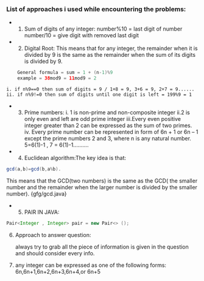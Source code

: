### List of approaches i used while encountering the problems:
 * 1. Sum of digits of any integer: 
    number%10 = last digit of number
    number/10 = give digit with removed last digit
*  2. Digital Root: This means that for any integer, the remainder when it is divided by 9 is the same as the remainder when the sum of its digits is divided by 9.
```java
    General formula = sum = 1 + (n-1)%9
    example = 38mod9 = 11mod9 = 2
```
    i. if n%9==0 then sum of digits = 9 / 1+8 = 9, 3+6 = 9, 2+7 = 9...... 
    ii. if n%9!=0 then sum of digits until one digit is left = 199%9 = 1

* 3. Prime numbers:
    i. 1 is non-prime and non-composite integer
    ii.2 is only even and left are odd prime integer
    iii.Every even positive integer greater than 2 can be expressed as the sum of two primes.
    iv. Every prime number can be represented in form of 6n + 1 or 6n – 1 except the prime numbers 2 and 3, where n is any natural number.
    5=6(1)-1 , 7 = 6(1)-1..........

* 4.  Euclidean algorithm:The key idea is that:
``` java
gcd(a,b)=gcd(b,a%b). 
```
This means that the GCD(two numbers) is the same as the GCD( the smaller number and the remainder when the larger number is divided by the smaller number).
        {gfg/gcd.java}

* 5. PAIR IN JAVA:
```JAVA
Pair<Integer , Integer> pair = new Pair<> ();
```
6. Approach to answer question:

    always try to grab all the piece of information is given in the question and should consider every info.

7.  any integer can be expressed as one of the following forms: 6n,6n+1,6n+2,6n+3,6n+4,or 6n+5